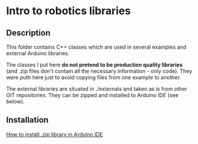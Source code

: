 # Intro to robotics libraries

## Description
This folder contains C++ classes which are used in several examples and external Arduino libraries. 

The classes I put here **do not pretend to be production quality libraries** (and .zip files don't contain 
all the necessary information - only code). They were puth here just to avoid copying files from one example 
to another.

The external libraries are situated in ./externals and taken as is from other GIT repositories. They can be zipped
and installed to Arduino IDE (see below).

## Installation
[How to install .zip library in Arduino IDE](https://www.arduino.cc/en/Guide/Libraries#toc4)
